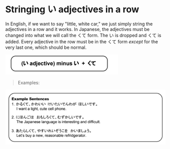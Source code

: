# Stringing い adjectives in a row

In English, if we want to say "little, white car," we just simply string the adjectives in a row and it works. In Japanese, the adjectives must be changed into what we will call the くて form. The い is dropped and くて is added. Every adjective in the row must be in the くて form _except_ for the very last one, which should be normal.

![くて-fig](../../assets/images/figures/くて-fig.png)

> Examples:

![くて-ex](../../assets/images/examples/くて-ex.png)